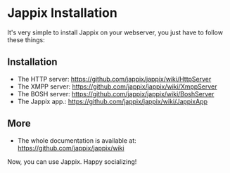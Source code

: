 Jappix Installation
===================

It's very simple to install Jappix on your webserver, you just have to follow these things:


Installation
------------

* The HTTP server: https://github.com/jappix/jappix/wiki/HttpServer
* The XMPP server: https://github.com/jappix/jappix/wiki/XmppServer
* The BOSH server: https://github.com/jappix/jappix/wiki/BoshServer
* The Jappix app.: https://github.com/jappix/jappix/wiki/JappixApp

More
----

* The whole documentation is available at: https://github.com/jappix/jappix/wiki


Now, you can use Jappix. Happy socializing!